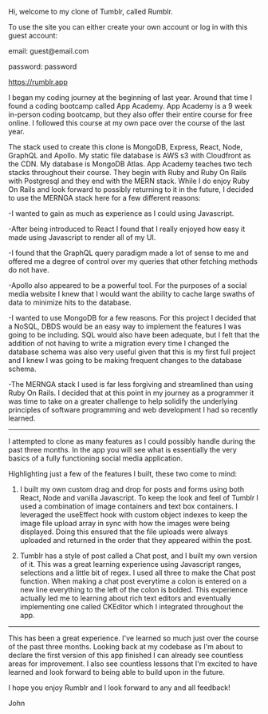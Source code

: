 Hi, welcome to my clone of Tumblr, called Rumblr.

To use the site you can either create your own account or log in
with this guest account:

email: guest<span>@</span>email.com

password: password

https://rumblr.app

I began my coding journey at the beginning of last year. Around that time
I found a coding bootcamp called App Academy. App Academy is a 9 week 
in-person coding bootcamp, but they also offer their entire course for free
online. I followed this course at my own pace over the course of the last year.

The stack used to create this clone is MongoDB, Express, React, Node, GraphQL and Apollo.
My static file database is AWS s3 with Cloudfront as the CDN. My database is MongoDB Atlas.
App Academy teaches two tech stacks throughout their course. They begin with Ruby and Ruby
On Rails with Postgresql and they end with the MERN stack. While I do enjoy Ruby On Rails
and look forward to possibly returning to it in the future, I decided to use the
MERNGA stack here for a few different reasons:

-I wanted to gain as much as experience as I could using Javascript.

-After being introduced to React I found that I really enjoyed how easy it made
using Javascript to render all of my UI.

-I found that the GraphQL query paradigm made a lot of sense to me and offered me 
a degree of control over my queries that other fetching methods do not have.

-Apollo also appeared to be a powerful tool. For the purposes of a social media website
I knew that I would want the ability to cache large swaths of data to minimize
hits to the database.

-I wanted to use MongoDB for a few reasons. For this project I decided that a NoSQL,
DBDS would be an easy way to implement the features I was going to be including.
SQL would also have been adequate, but I felt that the addition of not having to write
a migration every time I changed the database schema was also very useful given that this
is my first full project and I knew I was going to be making frequent changes to the
database schema.

-The MERNGA stack I used is far less forgiving and streamlined than using Ruby On Rails.
I decided that at this point in my journey as a programmer it was time to take on a greater
challenge to help solidify the underlying principles of software programming and web 
development I had so recently learned.

---------------------------------------------------------------------------------------

I attempted to clone as many features as I could possibly handle during the past three months.
In the app you will see what is essentially the very basics of a fully functioning social
media application.

Highlighting just a few of the features I built, these two come to mind:

1) I built my own custom drag and drop for posts and forms using both React, Node and
   vanilla Javascript. To keep the look and feel of Tumblr I used a combination
   of image containers and text box containers. I leveraged the useEffect hook
   with custom object indexes to keep the image file upload array in sync with
   how the images were being displayed. Doing this ensured that the file uploads
   were always uploaded and returned in the order that they appeared within the post.
   
2) Tumblr has a style of post called a Chat post, and I built my own version of it.
   This was a great learning experience using Javascript ranges, selections and a
   little bit of regex. I used all three to make the Chat post function. When making
   a chat post everytime a colon is entered on a new line everything to the left of the colon
   is bolded. This experience actually led me to learning about rich text editors and eventually
   implementing one called CKEditor which I integrated throughout the app.
   
 ---------------------------------------------------------------------------------------
 
This has been a great experience. I've learned so much just over the course of the past three months.
Looking back at my codebase as I'm about to declare the first version of this app finished
I can already see countless areas for improvement. I also see countless lessons that I'm excited
to have learned and look forward to being able to build upon in the future.

I hope you enjoy Rumblr and I look forward to any and all feedback!

John










